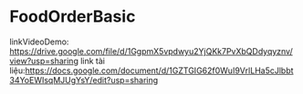 # FoodOrderBasic
 linkVideoDemo: https://drive.google.com/file/d/1GgpmX5vpdwyu2YjQKk7PvXbQDdyqyznv/view?usp=sharing 
 link tài liệu:https://docs.google.com/document/d/1GZTGIG62f0WuI9VrlLHa5cJlbbt34YoEWIsqMJUgYsY/edit?usp=sharing
